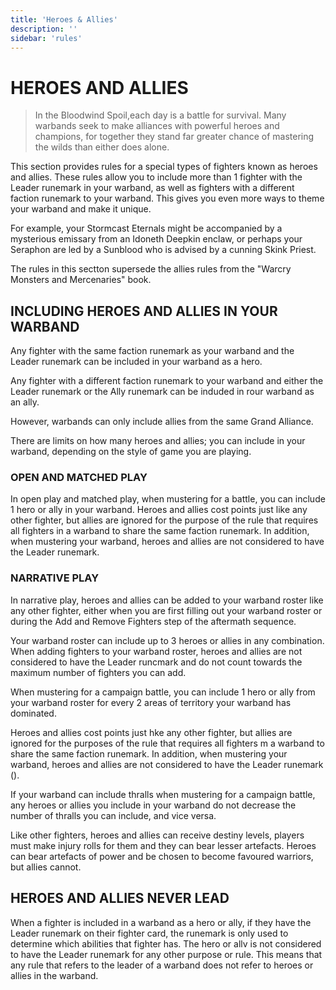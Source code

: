 ```yaml
---
title: 'Heroes & Allies'
description: ''
sidebar: 'rules'
---
```

# HEROES AND ALLIES

> In the Bloodwind Spoil,each day is a battle for survival.
> Many warbands seek to make alliances with powerful heroes 
> and champions, for together they stand far greater chance 
> of mastering the wilds than either does alone.

 
This section provides rules for a special types of fighters known as heroes and allies. These rules allow you to include more than 1 fighter with the Leader runemark in your warband, as well as fighters with a different faction runemark to your warband. This gives you even more ways to theme your warband and make it unique. 

For example, your Stormcast Eternals might be accompanied by a mysterious emissary from an Idoneth Deepkin enclaw, or perhaps your Seraphon are led by a Sunblood who is advised by a cunning Skink Priest.
 
The rules in this sectton supersede the allies rules from the "Warcry Monsters and Mercenaries" book.

## INCLUDING HEROES AND ALLIES IN YOUR WARBAND

Any fighter with the same faction runemark as your warband and the Leader runemark can be included in your warband as a hero.

Any fighter with a different faction runemark to your warband and either the Leader runemark or the Ally runemark can be induded in rour warband as an ally. 

However, warbands can only include allies from the same Grand Alliance.

There are limits on how many heroes and allies; you can include in your warband, depending on the style of game you are playing.

### OPEN AND MATCHED PLAY

In open play and matched play, when mustering for a battle, you
can include 1 hero or ally in your warband. Heroes and allies cost points just like any other fighter, but allies are ignored for the purpose of the rule that requires all fighters in a warband to share the same faction runemark. In addition, when mustering your warband, heroes and allies are not considered to have the Leader runemark.

### NARRATIVE PLAY
In narrative play, heroes and allies can be added to your warband roster like any other fighter, either when you are first filling out your warband roster or during the Add and Remove Fighters step of the aftermath sequence.

Your warband roster can include up to 3 heroes or allies in any combination. When adding fighters to your warband roster, heroes and allies are not considered to have the Leader runcmark and do not count towards the maximum number of fighters you can add.

When mustering for a campaign battle, you can include 1 hero or ally from your warband roster for every 2 areas of territory your warband has dominated. 

Heroes and allies cost points just hke any other fighter, but allies are ignored for the purposes of the rule that requires all fighters m a warband to share the same faction runemark. In addition, when mustering your warband, heroes and allies are not considered to have the Leader runemark ().

If your warband can include thralls when mustering for a campaign battle, any heroes or allies you include in your warband do not decrease the number of thralls you can include, and vice versa.

Like other fighters, heroes and allies can receive destiny levels, players must make injury rolls for them and they can bear lesser artefacts. Heroes can bear artefacts of power and be chosen to become favoured warriors, but allies cannot.

## HEROES AND ALLIES NEVER LEAD

When a fighter is included in a warband as a hero or ally, if they have the Leader runemark on their fighter card, the runemark is only used to determine which abilities that fighter has.   The hero or allv is not  considered to have the Leader runemark for any other purpose or rule. This means that any rule that refers to the leader of a warband does not refer to heroes or allies in the warband.
